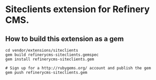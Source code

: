 # Siteclients extension for Refinery CMS.

## How to build this extension as a gem

    cd vendor/extensions/siteclients
    gem build refinerycms-siteclients.gemspec
    gem install refinerycms-siteclients.gem

    # Sign up for a http://rubygems.org/ account and publish the gem
    gem push refinerycms-siteclients.gem